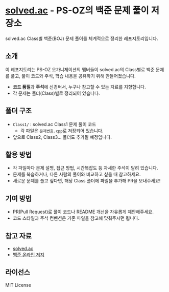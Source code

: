 # [solved.ac](https://solved.ac/profile/raymond1203) - PS-OZ의 백준 문제 풀이 저장소

solved.ac Class별 백준(BOJ) 문제 풀이를 체계적으로 정리한 레포지토리입니다.

## 소개

이 레포지토리는 PS-OZ 오가니제이션의 멤버들이 solved.ac의 Class별로 백준 문제를 풀고, 풀이 코드와 주석, 학습 내용을 공유하기 위해 만들어졌습니다.
- **코드 품질**과 **주석**에 신경써서, 누구나 참고할 수 있는 자료를 지향합니다.
- 각 문제는 폴더(Class)별로 정리되어 있습니다.

## 폴더 구조

- `Class1/` : solved.ac Class1 문제 풀이 코드
  - 각 파일은 `문제번호.cpp`로 저장되어 있습니다.
- 앞으로 Class2, Class3... 폴더도 추가될 예정입니다.

## 활용 방법

- 각 파일마다 문제 설명, 접근 방법, 시간복잡도 등 자세한 주석이 달려 있습니다.
- 문제를 복습하거나, 다른 사람의 풀이와 비교하고 싶을 때 참고하세요.
- 새로운 문제를 풀고 싶다면, 해당 Class 폴더에 파일을 추가해 PR을 보내주세요!

## 기여 방법

- PR(Pull Request)로 풀이 코드나 README 개선을 자유롭게 제안해주세요.
- 코드 스타일과 주석 컨벤션은 기존 파일을 참고해 맞춰주시면 됩니다.

## 참고 자료

- [solved.ac](https://solved.ac/)
- [백준 온라인 저지](https://www.acmicpc.net/)

## 라이선스

MIT License
